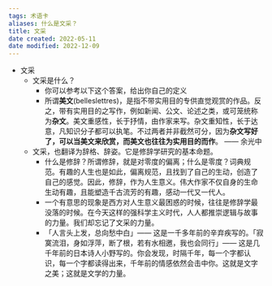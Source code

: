 ```yaml
---
tags: 术语卡
aliases: 什么是文采？
title: 文采
date created: 2022-05-11
date modified: 2022-12-09
---
```


- 文采
	 - 文采是什么？
		 - 你可以参考以下这个答案，给出你自己的定义
		 - 所谓**美文**(belleslettres)，是指不带实用目的专供直觉观赏的作品。反之，带有实用目的之写作，例如新闻、公文、论述之类，或可笼统称为**杂文**。美文重感性，长于抒情，由作家来写。杂文重知性，长于达意，凡知识分子都可以执笔。不过两者并非截然可分，因为**杂文写好了，可以当美文来欣赏，而美文也往往为实用目的而作**。 —— 余光中
	 - 文采，也翻译为辞格、辞姿。它是修辞学研究的基本命题。
		 - 什么是修辞？所谓修辞，就是对零度的偏离；什么是零度？词典规范。有趣的人生也是如此，偏离规范，且找到了自己的生动，创造了自己的感觉。因此，修辞，作为人生意义。伟大作家不仅自身的生命生动有趣，且能塑造千古流芳的有趣，感动一代又一代人。
		 - 一个有意思的现象是西方对人生意义最困惑的时候，往往是修辞学最没落的时候。在今天这样的强科学主义时代，人人都推崇逻辑与故事的力量。我们却忘记了文采的力量。
		 - 「人言头上发，总向愁中白」—— 这是一千多年前的辛弃疾写的。「寂寞流泪，身如浮萍，断了根，若有水相邀，我也会同行」—— 这是几千年前的日本诗人小野写的。你会发现，时隔千年，每一个字都认识，每一个字都读得出来，千年前的情感依然会击中你。这就是文字之美；这就是文学的力量。
